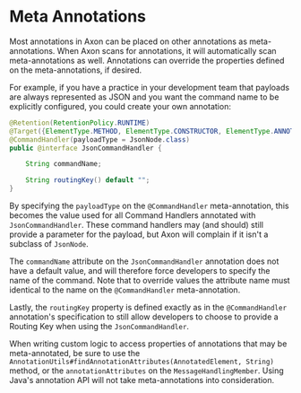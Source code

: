 # Meta Annotations

Most annotations in Axon can be placed on other annotations as meta-annotations. 
When Axon scans for annotations, it will automatically scan meta-annotations as well. 
Annotations can override the properties defined on the meta-annotations, if desired.

For example, if you have a practice in your development team that payloads are always represented as JSON and you want the command name to be explicitly configured,
 you could create your own annotation:

```java
@Retention(RetentionPolicy.RUNTIME)
@Target({ElementType.METHOD, ElementType.CONSTRUCTOR, ElementType.ANNOTATION_TYPE})
@CommandHandler(payloadType = JsonNode.class)
public @interface JsonCommandHandler {

    String commandName;

    String routingKey() default "";
}
```

By specifying the `payloadType` on the `@CommandHandler` meta-annotation,
 this becomes the value used for all Command Handlers annotated with `JsonCommandHandler`. 
These command handlers may \(and should\) still provide a parameter for the payload,
 but Axon will complain if it isn't a subclass of `JsonNode`.

The `commandName` attribute on the `JsonCommandHandler` annotation does not have a default value,
 and will therefore force developers to specify the name of the command. 
Note that to override values the attribute name must identical to the name on the `@CommandHandler` meta-annotation.

Lastly, the `routingKey` property is defined exactly as in the `@CommandHandler` annotation's specification to still
 allow developers to choose to provide a Routing Key when using the `JsonCommandHandler`.

When writing custom logic to access properties of annotations that may be meta-annotated,
 be sure to use the `AnnotationUtils#findAnnotationAttributes(AnnotatedElement, String)` method,
 or the `annotationAttributes` on the `MessageHandlingMember`. 
Using Java's annotation API will not take meta-annotations into consideration.

